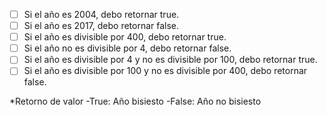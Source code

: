 - [ ] Si el año es 2004, debo retornar true.
- [ ] Si el año es 2017, debo retornar false. 
- [ ] Si el año es divisible por 400, debo retornar true.
- [ ] Si el año no es divisible por 4, debo retornar false.
- [ ] Si el año es divisible por 4 y no es divisible por 100, debo retornar true.
- [ ] Si el año es divisible por 100 y no es divisible por 400, debo retornar false.

*Retorno de valor
-True: Año bisiesto
-False: Año no bisiesto
